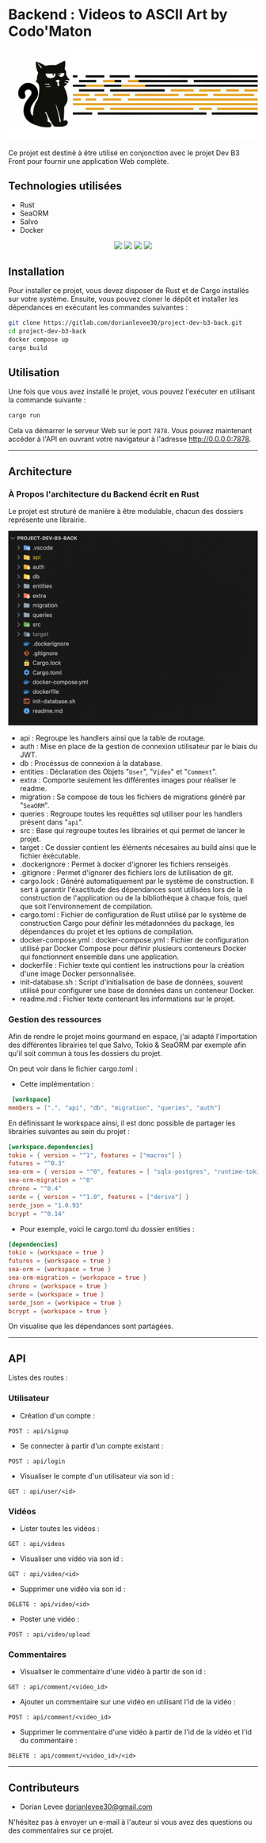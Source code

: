 
# Backend : Videos to ASCII Art by Codo'Maton

![CodoMatonBanner](extra/banner.jpg)

Ce projet est destiné à être utilisé en conjonction avec le projet Dev B3 Front pour fournir une application Web complète.

## Technologies utilisées
<!-- { width=50 } -->
- Rust
- SeaORM
- Salvo
- Docker

<div align="center">
<img src="https://upload.wikimedia.org/wikipedia/commons/thumb/d/d5/Rust_programming_language_black_logo.svg/2048px-Rust_programming_language_black_logo.svg.png" width = "75">
<img src="https://www.sea-ql.org/SeaORM/img/SeaORM%20logo.png" width = "75">
<img src="https://avatars.githubusercontent.com/u/77909452?v=4" width = "75">
<img src="https://www.docker.com/wp-content/uploads/2022/03/vertical-logo-monochromatic.png" width = "75">

</div>

## Installation

Pour installer ce projet, vous devez disposer de Rust et de Cargo installés sur votre système. Ensuite, vous pouvez cloner le dépôt et installer les dépendances en exécutant les commandes suivantes :

```bash
git clone https://gitlab.com/dorianlevee30/project-dev-b3-back.git
cd project-dev-b3-back
docker compose up
cargo build
```

## Utilisation

Une fois que vous avez installé le projet, vous pouvez l'exécuter en utilisant la commande suivante :

```bash
cargo run
```

Cela va démarrer le serveur Web sur le port `7878`. Vous pouvez maintenant accéder à l'API en ouvrant votre navigateur à l'adresse <http://0.0.0.0:7878>.

---

## Architecture

### À Propos l'architecture du Backend écrit en Rust

Le projet est struturé de manière à être modulable, chacun des dossiers représente une librairie.

![CodoMatonArchiProjet](extra/archi_projet.png)

- api : Regroupe les handlers ainsi que la table de routage.
- auth : Mise en place de la gestion de connexion utilisateur par le biais du JWT.
- db : Procéssus de connexion à la database.
- entities : Déclaration des Objets "`User`", "`Video`" et "`Comment`".
- extra : Comporte seulement les différentes images pour réaliser le readme.
- migration : Se compose de tous les fichiers de migrations généré par "`SeaORM`".
- queries : Regroupe toutes les requêttes sql utiliser pour les handlers présent dans "`api`".
- src : Base qui regroupe toutes les librairies et qui permet de lancer le projet.
- target : Ce dossier contient les éléments nécesaires au build ainsi que le fichier éxécutable.
- .dockerignore : Permet à docker d'ignorer les fichiers renseigés.
- .gitignore : Permet d'ignorer des fichiers lors de lutilisation de git.
- cargo.lock : Généré automatiquement par le système de construction. Il sert à garantir l'éxactitude des dépendances sont utilisées lors de la construction de l'application ou de la bibliothèque à chaque fois, quel que soit l'environnement de compilation.
- cargo.toml : Fichier de configuration de Rust utilisé par le système de construction Cargo pour définir les métadonnées du package, les dépendances du projet et les options de compilation.
- docker-compose.yml : docker-compose.yml : Fichier de configuration utilisé par Docker Compose pour définir plusieurs conteneurs Docker qui fonctionnent ensemble dans une application.
- dockerfile : Fichier texte qui contient les instructions pour la création d'une image Docker personnalisée.
- init-database.sh : Script d'initialisation de base de données, souvent utilisé pour configurer une base de données dans un conteneur Docker.
- readme.md : Fichier texte contenant les informations sur le projet.

### Gestion des ressources

Afin de rendre le projet moins gourmand en espace, j'ai adapté l'importation des différentes librairies tel que Salvo, Tokio & SeaORM par exemple afin qu'il soit commun à tous les dossiers du projet.

On peut voir dans le fichier cargo.toml :

- Cette implémentation :

```toml
 [workspace]
members = [".", "api", "db", "migration", "queries", "auth"]
```

En définissant le workspace ainsi, il est donc possible de partager les librairies suivantes au sein du projet :

 ```toml
[workspace.dependencies]
tokio = { version = "^1", features = ["macros"] }
futures = "^0.3"
sea-orm = { version = "^0", features = [ "sqlx-postgres", "runtime-tokio-rustls", "with-json", "with-chrono" ] }
sea-orm-migration = "^0"
chrono = "^0.4"
serde = { version = "^1.0", features = ["derive"] }
serde_json = "1.0.93"
bcrypt = "^0.14"
```

- Pour exemple, voici le cargo.toml du dossier entities :

 ```toml
 [dependencies]
tokio = {workspace = true }
futures = {workspace = true }
sea-orm = {workspace = true }
sea-orm-migration = {workspace = true }
chrono = {workspace = true }
serde = {workspace = true }
serde_json = {workspace = true }
bcrypt = {workspace = true }
```

On visualise que les dépendances sont partagées.

---

## API

Listes des routes :

### Utilisateur

- Création d'un compte :

```http
POST : api/signup
```

- Se connecter à partir d'un compte existant :

```http
POST : api/login
```

- Visualiser le compte d'un utilisateur via son id :

 ```http
GET : api/user/<id>
```

### Vidéos

- Lister toutes les vidéos :

 ```http
GET : api/videos
```

- Visualiser une vidéo via son id :

 ```http
GET : api/video/<id>
```

- Supprimer une vidéo via son id :

 ```http
DELETE : api/video/<id>
```

- Poster une vidéo :

 ```http
POST : api/video/upload
```

### Commentaires

- Visualiser le commentaire d'une vidéo à partir de son id :

 ```http
GET : api/comment/<video_id>
```

- Ajouter un commentaire sur une vidéo en utilisant l'id de la vidéo :

 ```http
POST : api/comment/<video_id>
```

- Supprimer le commentaire d'une vidéo à partir de l'id de la vidéo et l'id du commentaire :

 ```http
DELETE : api/comment/<video_id>/<id>
```

---

## Contributeurs

- Dorian Levee <dorianlevee30@gmail.com>

N'hésitez pas à envoyer un e-mail à l'auteur si vous avez des questions ou des commentaires sur ce projet.

